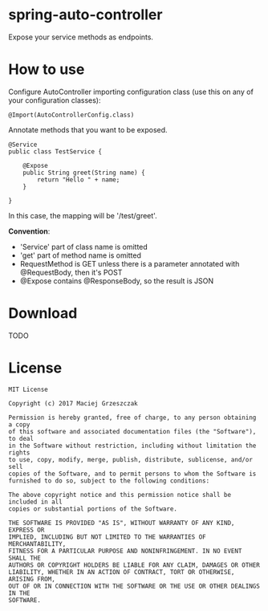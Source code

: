 # spring-auto-controller

Expose your service methods as endpoints.

# How to use

Configure AutoController importing configuration class (use this on any of your configuration classes):
```
@Import(AutoControllerConfig.class)
```

Annotate methods that you want to be exposed.
```
@Service
public class TestService {

    @Expose
    public String greet(String name) {
        return "Hello " + name;
    }

}
```
In this case, the mapping will be '/test/greet'.

**Convention**:

* 'Service' part of class name is omitted
* 'get' part of method name is omitted
* RequestMethod is GET unless there is a parameter annotated with @RequestBody, then it's POST
* @Expose contains @ResponseBody, so the result is JSON

# Download

TODO

# License
```
MIT License

Copyright (c) 2017 Maciej Grzeszczak

Permission is hereby granted, free of charge, to any person obtaining a copy
of this software and associated documentation files (the "Software"), to deal
in the Software without restriction, including without limitation the rights
to use, copy, modify, merge, publish, distribute, sublicense, and/or sell
copies of the Software, and to permit persons to whom the Software is
furnished to do so, subject to the following conditions:

The above copyright notice and this permission notice shall be included in all
copies or substantial portions of the Software.

THE SOFTWARE IS PROVIDED "AS IS", WITHOUT WARRANTY OF ANY KIND, EXPRESS OR
IMPLIED, INCLUDING BUT NOT LIMITED TO THE WARRANTIES OF MERCHANTABILITY,
FITNESS FOR A PARTICULAR PURPOSE AND NONINFRINGEMENT. IN NO EVENT SHALL THE
AUTHORS OR COPYRIGHT HOLDERS BE LIABLE FOR ANY CLAIM, DAMAGES OR OTHER
LIABILITY, WHETHER IN AN ACTION OF CONTRACT, TORT OR OTHERWISE, ARISING FROM,
OUT OF OR IN CONNECTION WITH THE SOFTWARE OR THE USE OR OTHER DEALINGS IN THE
SOFTWARE.
```